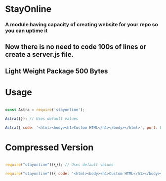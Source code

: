 # StayOnline
### A module having capacity of creating website for your repo so you can uptime it 

## Now there is no need to code 100s of lines or create a server.js file.

## Light Weight Package 500 Bytes

# Usage

```js

const Astra = require('stayonline'); 

Astra({}); // Uses default values

Astra({ code: '<html><body><h1>Custom HTML</h1></body></html>', port: 8080}); // Uses custom values

```

# Compressed Version 

```js

require("stayonline")({}); // Uses default values

require("stayonline")({ code: '<html><body><h1>Custom HTML</h1></body></html>', port: 8080}); // Uses custom values

```

